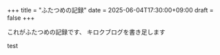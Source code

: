 +++
title = "ふたつめの記録"
date = 2025-06-04T17:30:00+09:00
draft = false
+++

これがふたつめの記録です、
キロクブログを書き足します





test